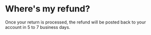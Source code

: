 # Where's my refund?

Once your return is processed, the refund will be posted back to your account in 5 to 7 business days.